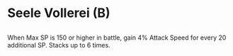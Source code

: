 # Seele Vollerei (B)

## 

When Max SP is 150 or higher in battle, gain 4% Attack Speed for every 20 additional SP. Stacks up to 6 times.